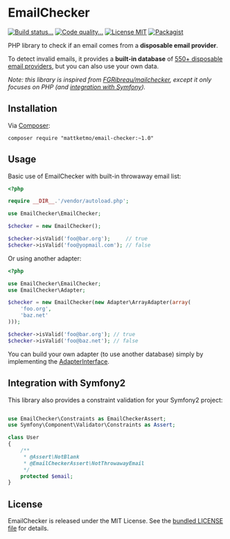 # EmailChecker

[![Build status...](https://img.shields.io/travis/MattKetmo/EmailChecker.svg?style=flat)](http://travis-ci.org/MattKetmo/EmailChecker)
[![Code quality...](https://img.shields.io/scrutinizer/g/MattKetmo/EmailChecker.svg?style=flat)](https://scrutinizer-ci.com/g/MattKetmo/EmailChecker/)
[![License MIT](http://img.shields.io/badge/license-MIT-blue.svg?style=flat)](https://github.com/MattKetmo/EmailChecker/blob/master/LICENSE)
[![Packagist](http://img.shields.io/packagist/v/mattketmo/email-checker.svg?style=flat)](https://packagist.org/packages/mattketmo/email-checker)

PHP library to check if an email comes from a **disposable email provider**.

To detect invalid emails, it provides a **built-in database** of
[550+ disposable email providers](res/throwaway_domains.txt),
but you can also use your own data.

*Note: this library is inspired from [FGRibreau/mailchecker](https://github.com/FGRibreau/mailchecker),
except it only focuses on PHP (and [integration with Symfony](#integration-with-symfony2)).*

## Installation

Via [Composer](http://getcomposer.org/):

```
composer require "mattketmo/email-checker:~1.0"
```

## Usage

Basic use of EmailChecker with built-in throwaway email list:

```php
<?php

require __DIR__.'/vendor/autoload.php';

use EmailChecker\EmailChecker;

$checker = new EmailChecker();

$checker->isValid('foo@bar.org');     // true
$checker->isValid('foo@yopmail.com'); // false
```

Or using another adapter:

```php
<?php

use EmailChecker\EmailChecker;
use EmailChecker\Adapter;

$checker = new EmailChecker(new Adapter\ArrayAdapter(array(
    'foo.org',
    'baz.net'
)));

$checker->isValid('foo@bar.org'); // true
$checker->isValid('foo@baz.net'); // false
```

You can build your own adapter (to use another database) simply by implementing
the [AdapterInterface](src/EmailChecker/Adapter/AdapterInterface.php).

## Integration with Symfony2

This library also provides a constraint validation for your Symfony2 project:

```php

use EmailChecker\Constraints as EmailCheckerAssert;
use Symfony\Component\Validator\Constraints as Assert;

class User
{
    /**
     * @Assert\NotBlank
     * @EmailCheckerAssert\NotThrowawayEmail
     */
    protected $email;
}
```

## License

EmailChecker is released under the MIT License.
See the [bundled LICENSE file](LICENSE) for details.
